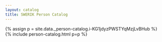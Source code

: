 ```yaml
---
layout: catalog
title: SWERIK Person Catalog
---
```

{% assign p = site.data._person-catalog.i-KG1jdyzPWSTYqMzjLvBHub %}
{% include person-catalog.html p=p %}

